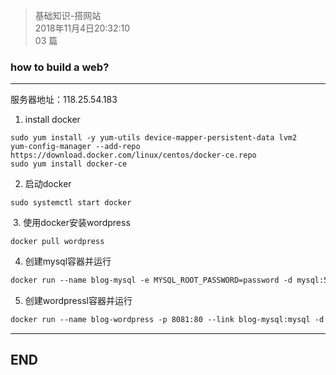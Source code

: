 > 基础知识-搭网站    
> 2018年11月4日20:32:10   
> 03 篇   

### how to build a web?


----------


服务器地址：118.25.54.183

1. install docker

``` vim
sudo yum install -y yum-utils device-mapper-persistent-data lvm2
yum-config-manager --add-repo https://download.docker.com/linux/centos/docker-ce.repo
sudo yum install docker-ce  
```

2. 启动docker

``` nginx
sudo systemctl start docker
```

 3. 使用docker安装wordpress

``` nginx
docker pull wordpress
```

4. 创建mysql容器并运行

``` dockerfile
docker run --name blog-mysql -e MYSQL_ROOT_PASSWORD=password -d mysql:5.7.20
```

5. 创建wordpressl容器并运行

``` dockerfile
docker run --name blog-wordpress -p 8081:80 --link blog-mysql:mysql -d wordpress
```


----------
## END